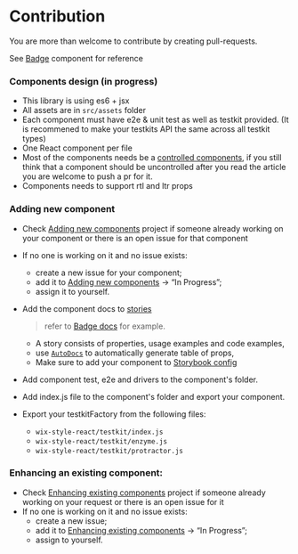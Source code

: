 # Contribution

You are more than welcome to contribute by creating pull-requests.

See [Badge](https://github.com/wix/wix-style-react/blob/master/src/Badge/Badge.js) component for reference

### Components design (in progress)

* This library is using es6 + jsx
* All assets are in `src/assets` folder
* Each component must have e2e & unit test as well as testkit provided. (It is recommened to make your testkits API the same across all testkit types)
* One React component per file
* Most of the components needs be a [controlled components](https://goshakkk.name/controlled-vs-uncontrolled-inputs-react/), if you still think that a component should be uncontrolled after you read the article you are welcome to push a pr for it.
* Components needs to support rtl and ltr props

### Adding new component

* Check [Adding new components](https://github.com/wix/wix-style-react/projects/1) project if someone already working on your component or there is an open issue for that component
* If no one is working on it and no issue exists:
    * create a new issue for your component;
    * add it to [Adding new components](https://github.com/wix/wix-style-react/projects/1) -> “In Progress”;
    * assign it to yourself.
* Add the component docs to [stories](https://github.com/wix/wix-style-react/tree/master/stories)

    > refer to [Badge docs](https://github.com/wix/wix-style-react/blob/master/stories/Badge/index.js) for example.

    * A story consists of properties, usage examples and code examples, 
    * use [`AutoDocs`](https://wix.github.io/wix-style-react/?selectedKind=Introduction&selectedStory=AutoDocs&full=0&down=0&left=1&panelRight=0) to automatically generate table of props,
    * Make sure to add your component to [Storybook config](https://github.com/wix/wix-style-react/blob/master/.storybook/config.js)
* Add component test, e2e and drivers to the component's folder.
* Add index.js file to the component's folder and export your component.
* Export your testkitFactory from the following files:
    * `wix-style-react/testkit/index.js`
    * `wix-style-react/testkit/enzyme.js`
    * `wix-style-react/testkit/protractor.js`


### Enhancing an existing component:

* Check [Enhancing existing components](https://github.com/wix/wix-style-react/projects/2) project if someone already working on your request or there is an open issue for it
* If no one is working on it and no issue exists:
    * create a new issue;
    * add it to [Enhancing existing components](https://github.com/wix/wix-style-react/projects/2) -> “In Progress”;
    * assign to yourself.
